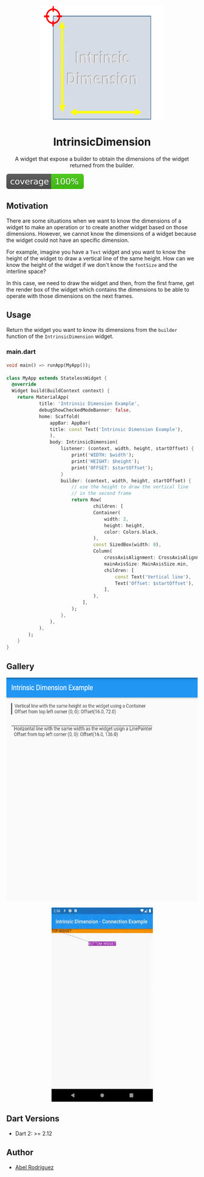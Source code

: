 <p align="center">
  <img width="330" height="300" src="https://github.com/Abel1027/intrinsic-dimension/raw/main/gallery/IntrinsicDimensionLogo.png">
</p>

# <div align="center">IntrinsicDimension</div>

<div align="center">A widget that expose a builder to obtain the dimensions of the widget returned from the builder.</div>

[![coverage][coverage_badge]][coverage_badge]

## Motivation

There are some situations when we want to know the dimensions of a widget to make an operation or to create another widget based on those dimensions. However, we cannot know the dimensions of a widget because the widget could not have an specific dimension.

For example, imagine you have a `Text` widget and you want to know the height of the widget to draw a vertical line of the same height. How can we know the height of the widget if we don't know the `fontSize` and the interline space?

In this case, we need to draw the widget and then, from the first frame, get the render box of the widget which contains the dimensions to be able to operate with those dimensions on the next frames.

## Usage

Return the widget you want to know its dimensions from the `builder` function of the `IntrinsicDimension` widget.

### main.dart

```dart
void main() => runApp(MyApp());

class MyApp extends StatelessWidget {
  @override
  Widget build(BuildContext context) {
    return MaterialApp(
            title: 'Intrinsic Dimension Example',
            debugShowCheckedModeBanner: false,
            home: Scaffold(
                appBar: AppBar(
                title: const Text('Intrinsic Dimension Example'),
                ),
                body: IntrinsicDimension(
                    listener: (context, width, height, startOffset) {
                        print('WIDTH: $width');
                        print('HEIGHT: $height');
                        print('OFFSET: $startOffset');
                    }
                    builder: (context, width, height, startOffset) {
                        // use the height to draw the vertical line
                        // in the second frame
                        return Row(
                                children: [
                                Container(
                                    width: 2,
                                    height: height,
                                    color: Colors.black,
                                ),
                                const SizedBox(width: 8),
                                Column(
                                    crossAxisAlignment: CrossAxisAlignment.start,
                                    mainAxisSize: MainAxisSize.min,
                                    children: [
                                        const Text('Vertical line'),
                                        Text('Offset: $startOffset'),
                                    ],
                                ),
                            ],
                        );
                    },
                ),
            ),
        );
    }
}
```

## Gallery

<p align="center">
  <img width="538" height="588" src="https://github.com/Abel1027/intrinsic-dimension/raw/main/gallery/IntrinsicDimension.PNG">
</p>

<p align="center">
  <img width="267" height="511" src="https://github.com/Abel1027/intrinsic-dimension/raw/main/gallery/IntrinsicDimensionRebuild.gif">
</p>

## Dart Versions

- Dart 2: >= 2.12

## Author

- [Abel Rodríguez](https://github.com/Abel1027)

[coverage_badge]: https://github.com/Abel1027/intrinsic-dimension/raw/main/gallery/coverage_badge.svg

